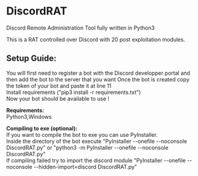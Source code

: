 # DiscordRAT
Discord Remote Administration Tool fully written in Python3

This is a RAT controlled over Discord with 20 post exploitation modules.

## **Setup Guide:**
You will first need to register a bot with the Discord developper portal and then add the bot to the server that you want
Once the bot is created copy the token of your bot and paste it at line 11\
Install requirements ("pip3 install -r requirements.txt")\
Now your bot should be available to use ! 

**Requirements:**\
Python3,Windows

**Compiling to exe (optional):**\
If you want to compile the bot to exe you can use PyInstaller.\
Inside the directory of the bot execute "PyInstaller --onefile --noconsole DiscordRAT.py" or "python3 -m PyInstaller --onefile --noconsole DiscordRAT.py"\
If compiling failed try to import the discord module "PyInstaller --onefile --noconsole --hidden-import=discord DiscordRAT.py"

